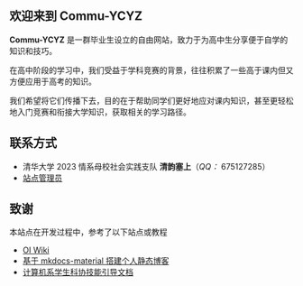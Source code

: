 ## 欢迎来到 **Commu-YCYZ**

**Commu-YCYZ** 是一群毕业生设立的自由网站，致力于为高中生分享便于自学的知识和技巧。

在高中阶段的学习中，我们受益于学科竞赛的背景，往往积累了一些高于课内但又方便应用于高考的知识。

我们希望将它们传播下去，目的在于帮助同学们更好地应对课内知识，甚至更轻松地入门竞赛和衔接大学知识，获取相关的学习路径。

## 联系方式

- 清华大学 2023 情系母校社会实践支队 **清韵塞上**（*QQ：* 675127285）
- [站点管理员](mailto:yangzheh22@mails.tsinghua.edu.cn)

## 致谢

本站点在开发过程中，参考了以下站点或教程

- [OI Wiki](https://oi-wiki.org/)
- [基于 mkdocs-material 搭建个人静态博客](https://cyent.github.io/markdown-with-mkdocs-material/)
- [计算机系学生科协技能引导文档](https://github.com/SAST-skill-docers/sast-skill-docs)
